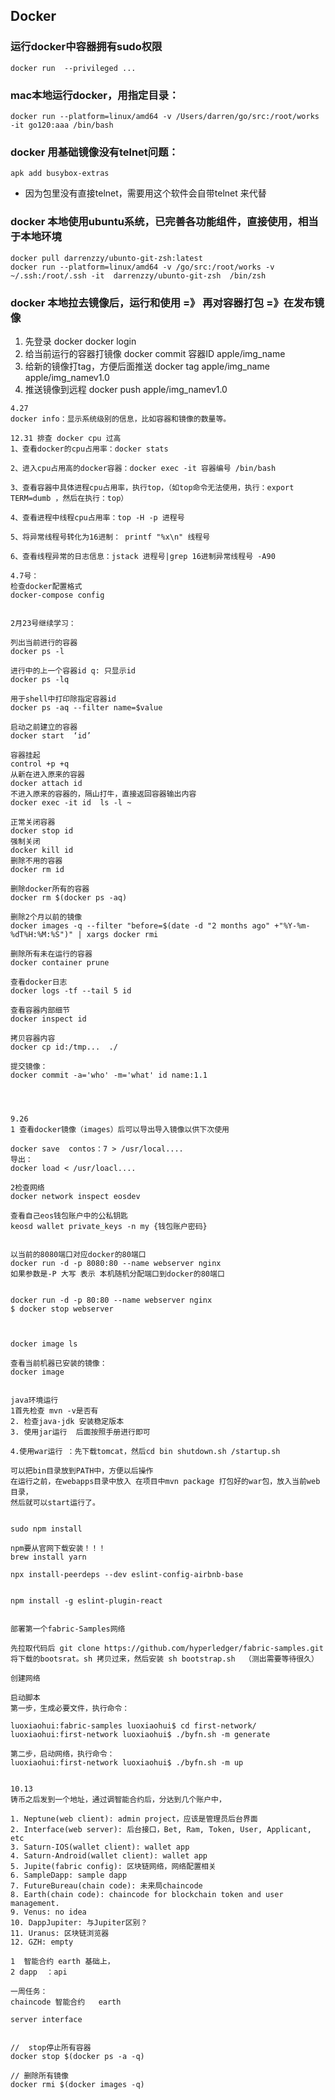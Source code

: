 ## Docker 

### 运行docker中容器拥有sudo权限
	docker run  --privileged ...

### mac本地运行docker，用指定目录：
	docker run --platform=linux/amd64 -v /Users/darren/go/src:/root/works -it go120:aaa /bin/bash

### docker 用基础镜像没有telnet问题：
	apk add busybox-extras
* 因为包里没有直接telnet，需要用这个软件会自带telnet 来代替

### docker 本地使用ubuntu系统，已完善各功能组件，直接使用，相当于本地环境
	docker pull darrenzzy/ubunto-git-zsh:latest
	docker run --platform=linux/amd64 -v /go/src:/root/works -v ~/.ssh:/root/.ssh -it  darrenzzy/ubunto-git-zsh  /bin/zsh 

### docker 本地拉去镜像后，运行和使用 =》 再对容器打包 =》在发布镜像

1. 先登录
	docker docker login
2. 给当前运行的容器打镜像
	docker commit 容器ID  apple/img_name
3. 给新的镜像打tag，方便后面推送
	docker tag apple/img_name apple/img_namev1.0
4. 推送镜像到远程 
	docker push apple/img_namev1.0


```
4.27
docker info：显示系统级别的信息，比如容器和镜像的数量等。

12.31 排查 docker cpu 过高
1、查看docker的cpu占用率：docker stats

2、进入cpu占用高的docker容器：docker exec -it 容器编号 /bin/bash

3、查看容器中具体进程cpu占用率，执行top，（如top命令无法使用，执行：export TERM=dumb ，然后在执行：top）

4、查看进程中线程cpu占用率：top -H -p 进程号

5、将异常线程号转化为16进制： printf "%x\n" 线程号

6、查看线程异常的日志信息：jstack 进程号|grep 16进制异常线程号 -A90

4.7号：
检查docker配置格式
docker-compose config


2月23号继续学习：

列出当前进行的容器
docker ps -l 

进行中的上一个容器id q: 只显示id
docker ps -lq 

用于shell中打印除指定容器id
docker ps -aq --filter name=$value

启动之前建立的容器
docker start  ‘id’

容器挂起
control +p +q 
从新在进入原来的容器
docker attach id
不进入原来的容器的，隔山打牛，直接返回容器输出内容
docker exec -it id  ls -l ~

正常关闭容器
docker stop id 
强制关闭
docker kill id
删除不用的容器
docker rm id

删除docker所有的容器
docker rm $(docker ps -aq)

删除2个月以前的镜像
docker images -q --filter "before=$(date -d "2 months ago" +"%Y-%m-%dT%H:%M:%S")" | xargs docker rmi

删除所有未在运行的容器
docker container prune

查看docker日志
docker logs -tf --tail 5 id

查看容器内部细节
docker inspect id

拷贝容器内容
docker cp id:/tmp...  ./

提交镜像：
docker commit -a='who' -m='what' id name:1.1




9.26
1 查看docker镜像（images）后可以导出导入镜像以供下次使用

docker save  contos：7 > /usr/local....
导出：
docker load < /usr/loacl....

2检查网络 
docker network inspect eosdev

查看自己eos钱包账户中的公私钥匙
keosd wallet private_keys -n my {钱包账户密码}

 
以当前的8080端口对应docker的80端口
docker run -d -p 8080:80 --name webserver nginx
如果参数是-P 大写 表示 本机随机分配端口到docker的80端口


docker run -d -p 80:80 --name webserver nginx
$ docker stop webserver



docker image ls

查看当前机器已安装的镜像：
docker image


java环境运行 
1首先检查 mvn -v是否有
2. 检查java-jdk 安装稳定版本
3. 使用jar运行  后面按照手册进行即可

4.使用war运行 ：先下载tomcat，然后cd bin shutdown.sh /startup.sh

可以把bin目录放到PATH中，方便以后操作
在运行之前，在webapps目录中放入 在项目中mvn package 打包好的war包，放入当前web目录，
然后就可以start运行了。


sudo npm install

npm要从官网下载安装！！！
brew install yarn

npx install-peerdeps --dev eslint-config-airbnb-base


npm install -g eslint-plugin-react


部署第一个fabric-Samples网络 

先拉取代码后 git clone https://github.com/hyperledger/fabric-samples.git
将下载的bootsrat。sh 拷贝过来，然后安装 sh bootstrap.sh  （测出需要等待很久）

创建网络

启动脚本 
第一步，生成必要文件，执行命令：

luoxiaohui:fabric-samples luoxiaohui$ cd first-network/
luoxiaohui:first-network luoxiaohui$ ./byfn.sh -m generate

第二步，启动网络，执行命令：
luoxiaohui:first-network luoxiaohui$ ./byfn.sh -m up


10.13
铸币之后发到一个地址，通过调智能合约后，分达到几个账户中，

1. Neptune(web client): admin project，应该是管理员后台界面
2. Interface(web server): 后台接口，Bet, Ram, Token, User, Applicant, etc
3. Saturn-IOS(wallet client): wallet app
4. Saturn-Android(wallet client): wallet app
5. Jupite(fabric config): 区块链网络，网络配置相关
6. SampleDapp: sample dapp
7. FutureBureau(chain code): 未来局chaincode
8. Earth(chain code): chaincode for blockchain token and user management.
9. Venus: no idea
10. DappJupiter: 与Jupiter区别？
11. Uranus: 区块链浏览器
12. GZH: empty 

1  智能合约 earth 基础上， 
2 dapp  ：api

一周任务：
chaincode 智能合约   earth

server interface  


//  stop停止所有容器
docker stop $(docker ps -a -q) 

// 删除所有镜像
docker rmi $(docker images -q)

```